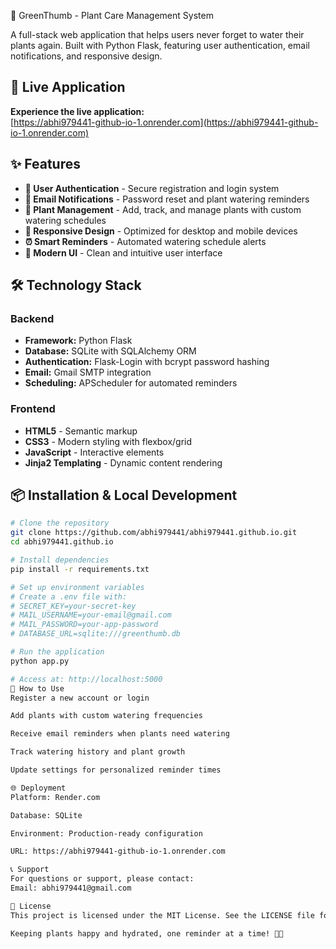  🌿 GreenThumb - Plant Care Management System

A full-stack web application that helps users never forget to water their plants again. Built with Python Flask, featuring user authentication, email notifications, and responsive design.

## 🚀 Live Application

**Experience the live application:**  
[https://abhi979441-github-io-1.onrender.com](https://abhi979441-github-io-1.onrender.com)

## ✨ Features

- **🔐 User Authentication** - Secure registration and login system
- **📧 Email Notifications** - Password reset and plant watering reminders
- **🌱 Plant Management** - Add, track, and manage plants with custom watering schedules
- **📱 Responsive Design** - Optimized for desktop and mobile devices
- **⏰ Smart Reminders** - Automated watering schedule alerts
- **🎨 Modern UI** - Clean and intuitive user interface

## 🛠️ Technology Stack

### Backend
- **Framework:** Python Flask
- **Database:** SQLite with SQLAlchemy ORM
- **Authentication:** Flask-Login with bcrypt password hashing
- **Email:** Gmail SMTP integration
- **Scheduling:** APScheduler for automated reminders

### Frontend
- **HTML5** - Semantic markup
- **CSS3** - Modern styling with flexbox/grid
- **JavaScript** - Interactive elements
- **Jinja2 Templating** - Dynamic content rendering

## 📦 Installation & Local Development

```bash
# Clone the repository
git clone https://github.com/abhi979441/abhi979441.github.io.git
cd abhi979441.github.io

# Install dependencies
pip install -r requirements.txt

# Set up environment variables
# Create a .env file with:
# SECRET_KEY=your-secret-key
# MAIL_USERNAME=your-email@gmail.com
# MAIL_PASSWORD=your-app-password
# DATABASE_URL=sqlite:///greenthumb.db

# Run the application
python app.py

# Access at: http://localhost:5000
🎯 How to Use
Register a new account or login

Add plants with custom watering frequencies

Receive email reminders when plants need watering

Track watering history and plant growth

Update settings for personalized reminder times

🌐 Deployment
Platform: Render.com

Database: SQLite

Environment: Production-ready configuration

URL: https://abhi979441-github-io-1.onrender.com

📞 Support
For questions or support, please contact:
Email: abhi979441@gmail.com

📄 License
This project is licensed under the MIT License. See the LICENSE file for details.

Keeping plants happy and hydrated, one reminder at a time! 🌱💧



